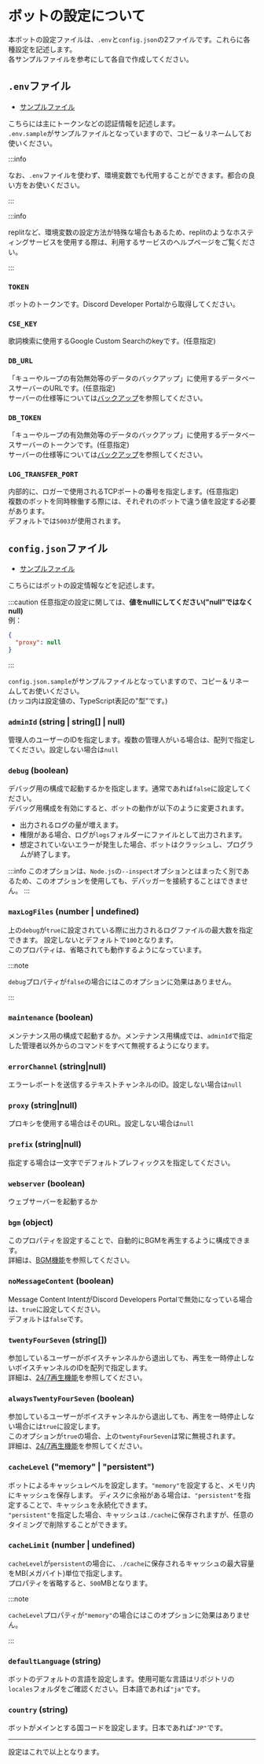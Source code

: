 # ボットの設定について  
本ボットの設定ファイルは、`.env`と`config.json`の2ファイルです。これらに各種設定を記述します。  
各サンプルファイルを参考にして各自で作成してください。

## `.env`ファイル
- [サンプルファイル](https://github.com/mtripg6666tdr/Discord-SimpleMusicBot/blob/master/.env.sample)

こちらには主にトークンなどの認証情報を記述します。  
`.env.sample`がサンプルファイルとなっていますので、コピー＆リネームしてお使いください。  

:::info

なお、`.env`ファイルを使わず、環境変数でも代用することができます。都合の良い方をお使いください。

:::

:::info

replitなど、環境変数の設定方法が特殊な場合もあるため、replitのようなホスティングサービスを使用する際は、利用するサービスのヘルプページをご覧ください。

:::

### `TOKEN`  
  ボットのトークンです。Discord Developer Portalから取得してください。
### `CSE_KEY`  
  歌詞検索に使用するGoogle Custom Searchのkeyです。(任意指定)
### `DB_URL`  
  「キューやループの有効無効等のデータのバックアップ」に使用するデータベースサーバーのURLです。(任意指定)  
  サーバーの仕様等については[バックアップ](../backup/overview.md)を参照してください。
### `DB_TOKEN`
  「キューやループの有効無効等のデータのバックアップ」に使用するデータベースサーバーのトークンです。(任意指定)  
  サーバーの仕様等については[バックアップ](../backup/overview.md)を参照してください。
### `LOG_TRANSFER_PORT`
  内部的に、ロガーで使用されるTCPポートの番号を指定します。(任意指定)  
  複数のボットを同時稼働する際には、それぞれのボットで違う値を設定する必要があります。  
  デフォルトでは`5003`が使用されます。

## `config.json`ファイル
- [サンプルファイル](https://github.com/mtripg6666tdr/Discord-SimpleMusicBot/blob/master/config.json.sample)

こちらにはボットの設定情報などを記述します。  

:::caution
任意指定の設定に関しては、**値をnullにしてください("null"ではなくnull)**  
例：

```json title="config.json"
{
  "proxy": null
}
```
:::

`config.json.sample`がサンプルファイルとなっていますので、コピー＆リネームしてお使いください。  
(カッコ内は設定値の、TypeScript表記の"型"です。)
### `adminId` (string | string[] | null)  
  管理人のユーザーのIDを指定します。複数の管理人がいる場合は、配列で指定してください。設定しない場合は`null`
### `debug` (boolean)  
  デバッグ用の構成で起動するかを指定します。通常であれば`false`に設定してください。  
  デバッグ用構成を有効にすると、ボットの動作が以下のように変更されます。
  - 出力されるログの量が増えます。
  - 権限がある場合、ログが`logs`フォルダーにファイルとして出力されます。
  - 想定されていないエラーが発生した場合、ボットはクラッシュし、プログラムが終了します。

:::info
このオプションは、`Node.js`の`--inspect`オプションとはまったく別であるため、このオプションを使用しても、デバッガーを接続することはできません。
:::

### `maxLogFiles` (number | undefined)
  上の`debug`が`true`に設定されている際に出力されるログファイルの最大数を指定できます。
  設定しないとデフォルトで`100`となります。  
  このプロパティは、省略されても動作するようになっています。

:::note

`debug`プロパティが`false`の場合にはこのオプションに効果はありません。

:::

### `maintenance` (boolean)  
  メンテナンス用の構成で起動するか。メンテナンス用構成では、`adminId`で指定した管理者以外からのコマンドをすべて無視するようになります。

### `errorChannel` (string|null)  
  エラーレポートを送信するテキストチャンネルのID。設定しない場合は`null`

### `proxy` (string|null)  
  プロキシを使用する場合はそのURL。設定しない場合は`null`

### `prefix` (string|null)  
  指定する場合は一文字でデフォルトプレフィックスを指定してください。  

### `webserver` (boolean)  
  ウェブサーバーを起動するか  

### `bgm` (object)  
  このプロパティを設定することで、自動的にBGMを再生するように構成できます。  
  詳細は、[BGM機能](../feature/bgm)を参照してください。

### `noMessageContent` (boolean)
  Message Content IntentがDiscord Developers Portalで無効になっている場合は、`true`に設定してください。  
  デフォルトは`false`です。  

### `twentyFourSeven` (string[])
  参加しているユーザーがボイスチャンネルから退出しても、再生を一時停止しないボイスチャンネルのIDを配列で指定します。  
  詳細は、[24/7再生機能](../feature/4-247.md)を参照してください。  

### `alwaysTwentyFourSeven` (boolean)
  参加しているユーザーがボイスチャンネルから退出しても、再生を一時停止しない場合には`true`に設定します。  
  このオプションが`true`の場合、上の`twentyFourSeven`は常に無視されます。  
  詳細は、[24/7再生機能](../feature/4-247.md)を参照してください。  

### `cacheLevel` ("memory" | "persistent")
  ボットによるキャッシュレベルを設定します。`"memory"`を設定すると、メモリ内にキャッシュを保存します。
  ディスクに余裕がある場合は、`"persistent"`を指定することで、キャッシュを永続化できます。  
  `"persistent"`を指定した場合、キャッシュは`./cache`に保存されますが、任意のタイミングで削除することができます。

### `cacheLimit` (number | undefined)
  `cacheLevel`が`persistent`の場合に、`./cache`に保存されるキャッシュの最大容量をMB(メガバイト)単位で指定します。  
  プロパティを省略すると、`500`MBとなります。

:::note

`cacheLevel`プロパティが`"memory"`の場合にはこのオプションに効果はありません。

:::

### `defaultLanguage` (string)
  ボットのデフォルトの言語を設定します。使用可能な言語はリポジトリの`locales`フォルダをご確認ください。日本語であれば`"ja"`です。

### `country` (string)
  ボットがメインとする国コードを設定します。日本であれば`"JP"`です。

---

設定はこれで以上となります。
